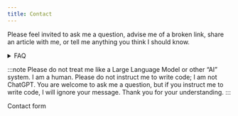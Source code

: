 ```yaml
---
title: Contact
---
```


Please feel invited to ask me a question, advise me of a broken link, share an article with me, or tell me anything you think I should know.

<details>
<summary>FAQ</summary>
**Do you offer 1-to-1 mentoring, coaching, or training?** Yes, I do. If you’re an individual looking for 1-to-1 mentoring, then let me recommend The jbrains Experience as a starting point. By becoming a member of this group, individuals qualify for big discounts on 1-to-1 real-time working sessions, including mentoring, coaching, pair programming, and customized training.

**I’m interested in you mentoring my group/team. How do we start?** Use the form below to tell me about your group or team. What objectives do you have for mentoring? Which topics are of particular interest for you? Do you already know that you want (for example) a 2-hour session once per week or would you like to work directly with me to figure out the details? Include as much information as you’d like in the form below and I’ll contact you soon about how to get started.

**Do you offer live training classes?** Yes, I do. I have **limited space for on-site training classes in 2024 and 2025**, but if you don’t want to wait, we can organize a live/remote training class for your group. Explore your options for training classes.
</details>

:::note
Please do not treat me like a Large Language Model or other “AI” system. I am a human. Please do not instruct me to write code; I am not ChatGPT. You are welcome to ask me a question, but if you instruct me to write code, I will ignore your message. Thank you for your understanding.
:::

Contact form